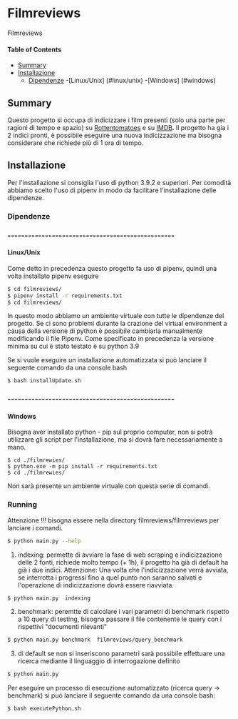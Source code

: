 # Filmreviews
Filmreviews
#### Table of Contents
- [Summary](#summary)
- [Installazione](#Installazione)
  - [Dipendenze](#dipendenze)
    -[Linux/Unix] (#linux/unix)
    -[Windows] (#windows)
  


## Summary
Questo progetto si occupa di indicizzare i film presenti (solo una parte per ragioni di tempo e spazio) su [Rottentomatoes](https://www.rottentomatoes.com/) e su [IMDB](https://www.imdb.com/). Il progetto ha gia i 2 indici pronti, è possibile eseguire una nuova indicizzazione ma bisogna considerare che richiede più di 1 ora di tempo.

## Installazione
Per l'installazione si consiglia l'uso di python 3.9.2 e superiori. Per comodità abbiamo scelto l'uso di pipenv in modo da facilitare l'installazione delle dipendenze.

### Dipendenze
### -------------------------------------------------
#### Linux/Unix


Come detto in precedenza questo progetto fa uso di pipenv, quindi una volta installato pipenv eseguire
```bash
$ cd filmreviews/
$ pipenv install -r requirements.txt
$ cd filmreviews/
```
In questo modo abbiamo un ambiente virtuale con tutte le dipendenze del progetto.
Se ci sono problemi durante la crazione del virtual environment a causa della versione di python è possibile cambiarla manualmente modificando il file Pipenv. Come specificato in precedenza la versione minima su cui è stato testato è su python 3.9 

Se si vuole eseguire un installazione automatizzata si può lanciare il seguente comando da una console bash

```bash
$ bash installUpdate.sh
```

### -------------------------------------------------

#### Windows

Bisogna aver installato python - pip sul proprio computer, non si potrà utilizzare gli script per l'installazione, ma si dovrà fare necessariamente a mano.

```power shell
$ cd ./filmrewies/
$ python.exe -m pip install -r requirements.txt
$ cd ./filmrewies/
```
Non sarà presente un ambiente virtuale con questa serie di comandi.

### Running

Attenzione !!! bisogna essere nella directory filmreviews/filmreviews per lanciare i comandi.

```bash
$ python main.py --help
```

1.	indexing: permette di avviare la fase di web scraping e indicizzazione delle 2 fonti, richiede molto tempo (+ 1h), il progetto ha già di default ha già i due indici. Attenzione: Una volta che l'indicizzazione verrà avviata, se interrotta i progressi fino a quel punto non saranno salvati e l'operazione di indicizzazione dovrà essere riavviata.

```bash
$ python main.py  indexing
```

2. benchmark: peremtte di calcolare i vari parametri di benchmark rispetto a 10 query di testing, bisogna passare il file contenente le query con i rispettivi "documenti rilevanti"
```bash
$ python main.py benchmark  filmreviews/query_benchmark
```
3. di default se non si inseriscono parametri sarà possibile effettuare una ricerca mediante il linguaggio di interrogazione definito
```bash
$ python main.py 
```

Per eseguire un processo di esecuzione automatizzato (ricerca query -> benchmark) si può lanciare il seguente comando da una console bash:

```bash
$ bash executePython.sh
```
